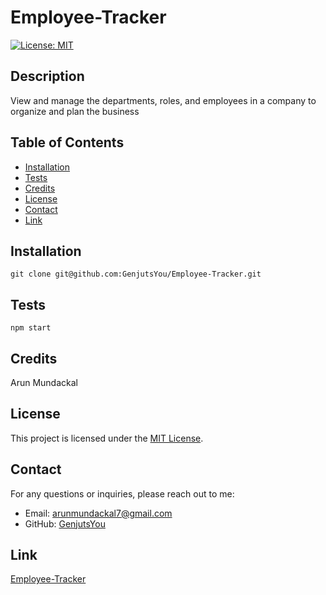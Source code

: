 # Employee-Tracker

[![License: MIT](https://img.shields.io/badge/License-MIT-yellow.svg)](https://opensource.org/licenses/MIT)

## Description

View and manage the departments, roles, and employees in a company to organize and plan the business

## Table of Contents

- [Installation](#installation)
- [Tests](#tests)
- [Credits](#credits)
- [License](#license)
- [Contact](#contact)
- [Link](#link)

## Installation

    git clone git@github.com:GenjutsYou/Employee-Tracker.git

## Tests

    npm start

## Credits

Arun Mundackal

## License

This project is licensed under the [MIT License](https://opensource.org/licenses/MIT).

## Contact
For any questions or inquiries, please reach out to me:
- Email: arunmundackal7@gmail.com
- GitHub: [GenjutsYou](https://github.com/GenjutsYou)

## Link

[Employee-Tracker](https://drive.google.com/file/d/1dTCpmAB8sSkWYCAX3y6JECbTGgeQHwrS/view)
